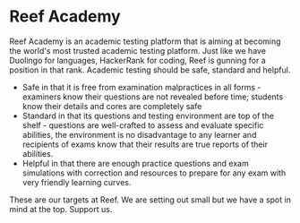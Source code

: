 # Reef Academy
 
Reef Academy is an academic testing platform that is aiming at becoming the world's most trusted academic testing platform. Just like we have Duolingo for languages, HackerRank for coding, Reef is gunning for a position in that rank. Academic testing should be safe, standard and helpful. 
* Safe in that it is free from examination malpractices in all forms - examiners know their questions are not revealed before time; students know their details and cores are completely safe
* Standard in that its questions and testing environment are top of the shelf - questions are well-crafted to assess and evaluate specific abilities, the environment is no disadvantage to any learner and recipients of exams know that their results are true reports of their abilities.
* Helpful in that there are enough practice questions and exam simulations with correction and resources to prepare for any exam with very friendly learning curves.

These are our targets at Reef. We are setting out small but we have a spot in mind at the top. Support us.
